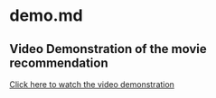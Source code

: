 # demo.md

## Video Demonstration of the movie recommendation

[Click here to watch the video demonstration](https://drive.google.com/file/d/15qSRDPn78B-In3581xnBIASW15Zf89EF/view?usp=sharing)
